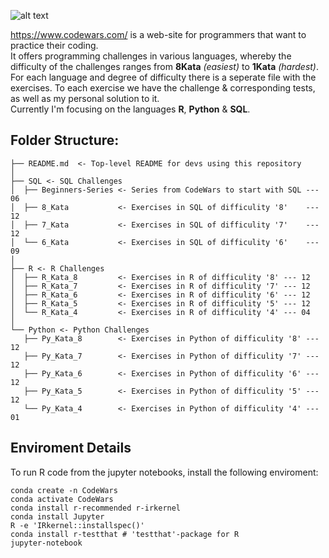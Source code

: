 ![alt text](https://w7.pngwing.com/pngs/477/603/png-transparent-codewars-button-icon.png)  
  
https://www.codewars.com/ is a web-site for programmers that want to practice their coding.  
It offers programming challenges in various languages, whereby the difficulty of the challenges ranges from **8Kata** *(easiest)* to **1Kata** *(hardest)*.   
For each language and degree of difficulty there is a seperate file with the exercises. To each exercise we have the challenge & corresponding tests, as well as my personal solution to it.    
Currently I'm focusing on the languages **R**, **Python** & **SQL**.

## Folder Structure:
```
├── README.md  <- Top-level README for devs using this repository
│
├── SQL <- SQL Challenges 
│  ├── Beginners-Series <- Series from CodeWars to start with SQL --- 06 
│  ├── 8_Kata           <- Exercises in SQL of difficulity '8'    --- 12
│  ├── 7_Kata           <- Exercises in SQL of difficulity '7'    --- 12
│  └── 6_Kata           <- Exercises in SQL of difficulity '6'    --- 09
│
├── R <- R Challenges
│  ├── R_Kata_8         <- Exercises in R of difficulity '8' --- 12
│  ├── R_Kata_7         <- Exercises in R of difficulity '7' --- 12
│  ├── R_Kata_6         <- Exercises in R of difficulity '6' --- 12  
│  ├── R_Kata_5         <- Exercises in R of difficulity '5' --- 12
│  └── R_Kata_4         <- Exercises in R of difficulity '4' --- 04
│
└── Python <- Python Challenges  
   ├── Py_Kata_8        <- Exercises in Python of difficulity '8' --- 12
   ├── Py_Kata_7        <- Exercises in Python of difficulity '7' --- 12 
   ├── Py_Kata_6        <- Exercises in Python of difficulity '6' --- 12
   ├── Py_Kata_5        <- Exercises in Python of difficulity '5' --- 12
   └── Py_Kata_4        <- Exercises in Python of difficulity '4' --- 01 
```
## Enviroment Details
To run R code from the jupyter notebooks, install the following enviroment:
```
conda create -n CodeWars
conda activate CodeWars
conda install r-recommended r-irkernel
conda install Jupyter
R -e 'IRkernel::installspec()'
conda install r-testthat # 'testthat'-package for R
jupyter-notebook 
```